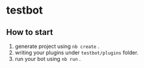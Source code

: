 # testbot

## How to start

1. generate project using `nb create` .
2. writing your plugins under `testbot/plugins` folder.
3. run your bot using `nb run` .
